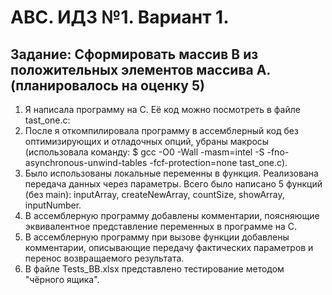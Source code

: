 # АВС. ИДЗ №1. Вариант 1.
## Задание: Сформировать массив B из положительных элементов массива А. (планировалось на оценку 5)
1) Я написала программу на C. Её код можно посмотреть в файле tast_one.c:
2) После я откомпилировала программу в ассемблерный код без оптимизирующих и отладочных опций, убраны макросы (использовала команду: $ gcc -O0 -Wall -masm=intel -S -fno-asynchronous-unwind-tables -fcf-protection=none tast_one.c).
3) Было использованы локальные переменны в функция. Реализована передача данных через параметры. Всего было написано 5 функций (без main): inputArray, createNewArray, countSize, showArray, inputNumber.
4) В ассемблерную программу добавлены комментарии, поясняющие эквивалентное представление переменных в программе на C.
5) В ассемблерную программу при вызове функции добавлены комментарии, описывающие передачу фактических параметров и перенос возвращаемого результата.
6) В файле Tests_BB.xlsx представлено тестирование методом "чёрного ящика".
